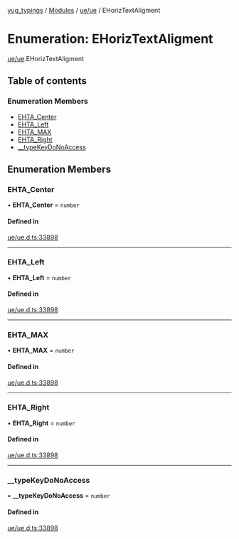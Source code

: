 [yug_typings](../README.md) / [Modules](../modules.md) / [ue/ue](../modules/ue_ue.md) / EHorizTextAligment

# Enumeration: EHorizTextAligment

[ue/ue](../modules/ue_ue.md).EHorizTextAligment

## Table of contents

### Enumeration Members

- [EHTA\_Center](ue_ue.EHorizTextAligment.md#ehta_center)
- [EHTA\_Left](ue_ue.EHorizTextAligment.md#ehta_left)
- [EHTA\_MAX](ue_ue.EHorizTextAligment.md#ehta_max)
- [EHTA\_Right](ue_ue.EHorizTextAligment.md#ehta_right)
- [\_\_typeKeyDoNoAccess](ue_ue.EHorizTextAligment.md#__typekeydonoaccess)

## Enumeration Members

### EHTA\_Center

• **EHTA\_Center** = `number`

#### Defined in

[ue/ue.d.ts:33898](https://github.com/YugMetaverse/yug_typings/blob/b7d9b19/ue/ue.d.ts#L33898)

___

### EHTA\_Left

• **EHTA\_Left** = `number`

#### Defined in

[ue/ue.d.ts:33898](https://github.com/YugMetaverse/yug_typings/blob/b7d9b19/ue/ue.d.ts#L33898)

___

### EHTA\_MAX

• **EHTA\_MAX** = `number`

#### Defined in

[ue/ue.d.ts:33898](https://github.com/YugMetaverse/yug_typings/blob/b7d9b19/ue/ue.d.ts#L33898)

___

### EHTA\_Right

• **EHTA\_Right** = `number`

#### Defined in

[ue/ue.d.ts:33898](https://github.com/YugMetaverse/yug_typings/blob/b7d9b19/ue/ue.d.ts#L33898)

___

### \_\_typeKeyDoNoAccess

• **\_\_typeKeyDoNoAccess** = `number`

#### Defined in

[ue/ue.d.ts:33898](https://github.com/YugMetaverse/yug_typings/blob/b7d9b19/ue/ue.d.ts#L33898)

